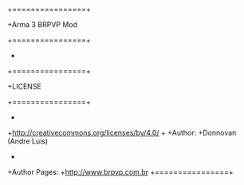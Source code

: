 +================+

+Arma 3 BRPVP Mod 

+================+

+

+================+

+LICENSE

+================+

+
+http://creativecommons.org/licenses/by/4.0/
+
+Author:
+Donnovan (Andre Luis)

+
+Author Pages:
+http://www.brpvp.com.br
+================+
